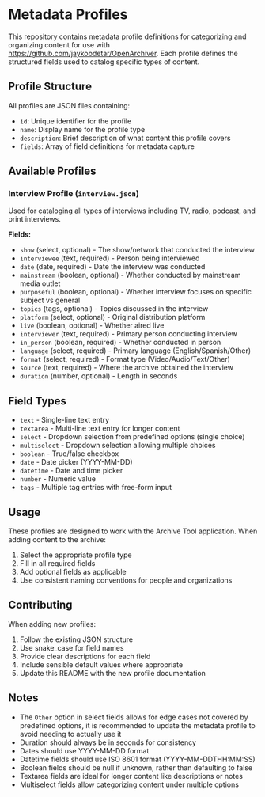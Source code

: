 # Metadata Profiles

This repository contains metadata profile definitions for categorizing and organizing content for use with https://github.com/jaykobdetar/OpenArchiver. Each profile defines the structured fields used to catalog specific types of content.

## Profile Structure

All profiles are JSON files containing:
- `id`: Unique identifier for the profile
- `name`: Display name for the profile type
- `description`: Brief description of what content this profile covers
- `fields`: Array of field definitions for metadata capture

## Available Profiles

### Interview Profile (`interview.json`)

Used for cataloging all types of interviews including TV, radio, podcast, and print interviews.

**Fields:**
- `show` (select, optional) - The show/network that conducted the interview
- `interviewee` (text, required) - Person being interviewed
- `date` (date, required) - Date the interview was conducted
- `mainstream` (boolean, optional) - Whether conducted by mainstream media outlet
- `purposeful` (boolean, optional) - Whether interview focuses on specific subject vs general
- `topics` (tags, optional) - Topics discussed in the interview
- `platform` (select, optional) - Original distribution platform
- `live` (boolean, optional) - Whether aired live
- `interviewer` (text, required) - Primary person conducting interview
- `in_person` (boolean, required) - Whether conducted in person
- `language` (select, required) - Primary language (English/Spanish/Other)
- `format` (select, required) - Format type (Video/Audio/Text/Other)
- `source` (text, required) - Where the archive obtained the interview
- `duration` (number, optional) - Length in seconds

## Field Types

- `text` - Single-line text entry
- `textarea` - Multi-line text entry for longer content
- `select` - Dropdown selection from predefined options (single choice)
- `multiselect` - Dropdown selection allowing multiple choices
- `boolean` - True/false checkbox
- `date` - Date picker (YYYY-MM-DD)
- `datetime` - Date and time picker
- `number` - Numeric value
- `tags` - Multiple tag entries with free-form input

## Usage

These profiles are designed to work with the Archive Tool application. When adding content to the archive:

1. Select the appropriate profile type
2. Fill in all required fields
3. Add optional fields as applicable
4. Use consistent naming conventions for people and organizations

## Contributing

When adding new profiles:
1. Follow the existing JSON structure
2. Use snake_case for field names
3. Provide clear descriptions for each field
4. Include sensible default values where appropriate
5. Update this README with the new profile documentation

## Notes

- The `Other` option in select fields allows for edge cases not covered by predefined options, it is recommended to update the metadata profile to avoid needing to actually use it
- Duration should always be in seconds for consistency
- Dates should use YYYY-MM-DD format
- Datetime fields should use ISO 8601 format (YYYY-MM-DDTHH:MM:SS)
- Boolean fields should be null if unknown, rather than defaulting to false
- Textarea fields are ideal for longer content like descriptions or notes
- Multiselect fields allow categorizing content under multiple options